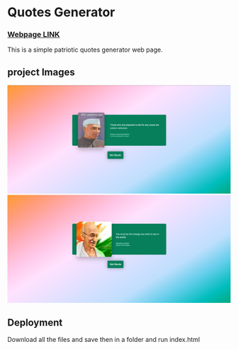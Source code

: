 # Quotes Generator

### [Webpage LINK](https://krishnaagarwal1506.github.io/Number-Guessing-Game/)

This is a simple patriotic quotes generator web page.

## project Images

![Screenshot](./Screenshot%202022-11-29%20114546.png)
![Screenshot](./Screenshot%202022-11-29%20114639.png)

## Deployment

Download all the files and save then in a folder and run index.html
